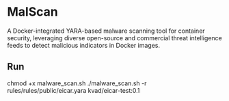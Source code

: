 # MalScan
A Docker-integrated YARA-based malware scanning tool for container security, leveraging diverse open-source and commercial threat intelligence feeds to detect malicious indicators in Docker images.

## Run
chmod +x malware_scan.sh
./malware_scan.sh -r rules/rules/public/eicar.yara kvad/eicar-test:0.1
